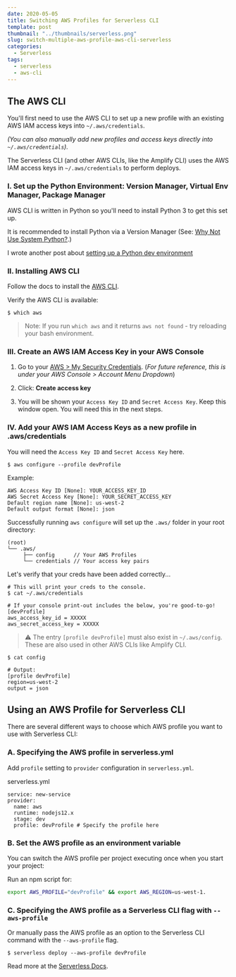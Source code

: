```yaml
---
date: 2020-05-05
title: Switching AWS Profiles for Serverless CLI
template: post
thumbnail: "../thumbnails/serverless.png"
slug: switch-multiple-aws-profile-aws-cli-serverless
categories:
  - Serverless
tags:
  - serverless
  - aws-cli
---
```


## The AWS CLI

You'll first need to use the AWS CLI to set up a new profile with an existing AWS IAM access keys into `~/.aws/credentials`.

_(You can also manually add new profiles and access keys directly into `~/.aws/credentials`)._

The Serverless CLI (and other AWS CLIs, like the Amplify CLI) uses the AWS IAM access keys in `~/.aws/credentials` to perform deploys.

### I. Set up the Python Environment: Version Manager, Virtual Env Manager, Package Manager

AWS CLI is written in Python so you'll need to install Python 3 to get this set up.

It is recommended to install Python via a Version Manager (See: <a href='https://realpython.com/intro-to-pyenv/#why-not-use-system-python' target='_blank'>Why Not Use System Python?</a>.)

I wrote another post about [setting up a Python dev environment](/set-up-python-pyenv-virtualenv-poetry/)

### II. Installing AWS CLI

Follow the docs to install the <a href='https://docs.aws.amazon.com/cli/latest/userguide/install-cliv2.html' target='_blank'>AWS CLI</a>.

Verify the AWS CLI is available:

```terminal
$ which aws
```

> Note: If you run `which aws` and it returns `aws not found` - try reloading your bash environment.

### III. Create an AWS IAM Access Key in your AWS Console

1. Go to your <a href='https://console.aws.amazon.com/iam/home#/security_credentials' target='_blank'>AWS > My Security Credentials</a>. (_For future reference, this is under your AWS Console > Account Menu Dropdown_)

2. Click: **Create access key**

3. You will be shown your `Access Key ID` and `Secret Access Key`. Keep this window open. You will need this in the next steps.

### IV. Add your AWS IAM Access Keys as a new profile in .aws/credentials

You will need the `Access Key ID` and `Secret Access Key` here.

```terminal
$ aws configure --profile devProfile
```

Example:

```terminal
AWS Access Key ID [None]: YOUR_ACCESS_KEY_ID
AWS Secret Access Key [None]: YOUR_SECRET_ACCESS_KEY
Default region name [None]: us-west-2
Default output format [None]: json
```

Successfully running `aws configure` will set up the `.aws/` folder in your root directory:

```
(root)
└── .aws/
     ├── config      // Your AWS Profiles
     └── credentials // Your access key pairs
```

Let's verify that your creds have been added correctly...

```terminal
# This will print your creds to the console.
$ cat ~/.aws/credentials

# If your console print-out includes the below, you're good-to-go!
[devProfile]
aws_access_key_id = XXXXX
aws_secret_access_key = XXXXX
```

> ⚠️ The entry `[profile devProfile]` must also exist in `~/.aws/config`. These are also used in other AWS CLIs like Amplify CLI.

```terminal
$ cat config

# Output:
[profile devProfile]
region=us-west-2
output = json
```

## Using an AWS Profile for Serverless CLI

There are several different ways to choose which AWS profile you want to use with Serverless CLI:

### A. Specifying the AWS profile in serverless.yml

Add `profile` setting to `provider` configuration in `serverless.yml`.

<div class="filename">serverless.yml</div>

```yml{6}
service: new-service
provider:
  name: aws
  runtime: nodejs12.x
  stage: dev
  profile: devProfile # Specify the profile here
```

### B. Set the AWS profile as an environment variable

You can switch the AWS profile per project executing once when you start your project:

Run an npm script for:

```bash
export AWS_PROFILE="devProfile" && export AWS_REGION=us-west-1.
```

### C. Specifying the AWS profile as a Serverless CLI flag with `--aws-profile`

Or manually pass the AWS profile as an option to the Serverless CLI command with the `--aws-profile` flag.

```terminal
$ serverless deploy --aws-profile devProfile
```

Read more at the <a href='https://serverless.com/framework/docs/providers/aws/guide/credentials#using-the-aws-profile-option' target='_blank'>Serverless Docs</a>.
